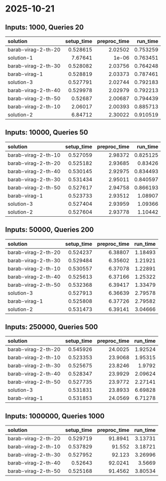# 2025-10-21

## Inputs: 1000, Queries 20

| solution            |   setup_time |   preproc_time |   run_time |
|:--------------------|-------------:|---------------:|-----------:|
| barab-virag-2-th-20 |     0.528615 |        2.02502 |   0.753259 |
| solution-1          |     7.67641  |        1e-06   |   0.763451 |
| barab-virag-2-th-30 |     0.528082 |        2.03756 |   0.764248 |
| barab-virag-1       |     0.528819 |        2.03373 |   0.787461 |
| solution-3          |     0.527791 |        2.02744 |   0.792183 |
| barab-virag-2-th-40 |     0.529978 |        2.02979 |   0.792213 |
| barab-virag-2-th-50 |     0.52687  |        2.00687 |   0.794439 |
| barab-virag-2-th-10 |     2.06017  |        2.00393 |   0.885713 |
| solution-2          |     6.84712  |        2.30022 |   0.910519 |

## Inputs: 10000, Queries 50

| solution            |   setup_time |   preproc_time |   run_time |
|:--------------------|-------------:|---------------:|-----------:|
| barab-virag-2-th-10 |     0.527059 |        2.98372 |   0.825125 |
| barab-virag-2-th-20 |     0.525182 |        2.93685 |   0.83426  |
| barab-virag-2-th-40 |     0.530145 |        2.92975 |   0.834493 |
| barab-virag-2-th-30 |     0.531434 |        2.95011 |   0.840597 |
| barab-virag-2-th-50 |     0.527617 |        2.94758 |   0.866193 |
| barab-virag-1       |     0.523733 |        2.93512 |   1.08907  |
| solution-3          |     0.527404 |        2.93959 |   1.09366  |
| solution-2          |     0.527604 |        2.93778 |   1.10442  |

## Inputs: 50000, Queries 200

| solution            |   setup_time |   preproc_time |   run_time |
|:--------------------|-------------:|---------------:|-----------:|
| barab-virag-2-th-20 |     0.524237 |        6.38807 |    1.18493 |
| barab-virag-2-th-30 |     0.529484 |        6.35602 |    1.21921 |
| barab-virag-2-th-10 |     0.530557 |        6.37078 |    1.22891 |
| barab-virag-2-th-40 |     0.525613 |        6.37166 |    1.25322 |
| barab-virag-2-th-50 |     0.532368 |        6.39417 |    1.33479 |
| solution-3          |     0.527913 |        6.36639 |    2.79578 |
| barab-virag-1       |     0.525808 |        6.37726 |    2.79582 |
| solution-2          |     0.531473 |        6.39141 |    3.04666 |

## Inputs: 250000, Queries 500

| solution            |   setup_time |   preproc_time |   run_time |
|:--------------------|-------------:|---------------:|-----------:|
| barab-virag-2-th-20 |     0.545926 |        24.0025 |    1.92524 |
| barab-virag-2-th-10 |     0.523353 |        23.9068 |    1.95315 |
| barab-virag-2-th-30 |     0.525675 |        23.8246 |    1.9792  |
| barab-virag-2-th-40 |     0.528347 |        23.9929 |    2.09624 |
| barab-virag-2-th-50 |     0.527735 |        23.9772 |    2.27141 |
| solution-3          |     0.531831 |        23.8933 |    6.69828 |
| barab-virag-1       |     0.531853 |        24.0569 |    6.71278 |

## Inputs: 1000000, Queries 1000

| solution            |   setup_time |   preproc_time |   run_time |
|:--------------------|-------------:|---------------:|-----------:|
| barab-virag-2-th-20 |     0.529719 |        91.8941 |    3.13731 |
| barab-virag-2-th-10 |     0.537829 |        91.552  |    3.18721 |
| barab-virag-2-th-30 |     0.527952 |        92.123  |    3.26996 |
| barab-virag-2-th-40 |     0.52643  |        92.0241 |    3.5669  |
| barab-virag-2-th-50 |     0.525168 |        91.4562 |    3.80534 |